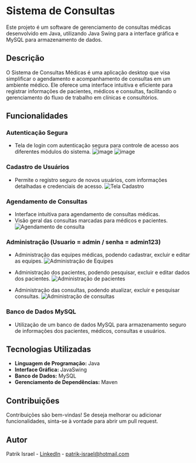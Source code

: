# Sistema de Consultas

Este projeto é um software de gerenciamento de consultas médicas desenvolvido em Java, utilizando Java Swing para a interface gráfica e MySQL para armazenamento de dados.

## Descrição

O Sistema de Consultas Médicas é uma aplicação desktop que visa simplificar o agendamento e acompanhamento de consultas em um ambiente médico. Ele oferece uma interface intuitiva e eficiente para registrar informações de pacientes, médicos e consultas, facilitando o gerenciamento do fluxo de trabalho em clínicas e consultórios.

## Funcionalidades

### Autenticação Segura
- Tela de login com autenticação segura para controle de acesso aos diferentes módulos do sistema.
  ![image](https://github.com/PatrikIsrael/Sistema-de-Consultas/assets/119878626/d9ae07ec-2c84-4d47-8d8a-6494079b6bed)
  ![image](https://github.com/PatrikIsrael/Sistema-de-Consultas/assets/119878626/1dedb1ee-9ca8-45fb-a94a-1c0d889557d8)

### Cadastro de Usuários
- Permite o registro seguro de novos usuários, com informações detalhadas e credenciais de acesso.
  ![Tela Cadastro](https://github.com/PatrikIsrael/Sistema-de-Consultas/assets/119878626/febeb5ca-5a91-45f4-835c-a90f633ab349)
  
### Agendamento de Consultas
- Interface intuitiva para agendamento de consultas médicas.
- Visão geral das consultas marcadas para médicos e pacientes.
  ![Agendamento de consulta](https://github.com/PatrikIsrael/Sistema-de-Consultas/assets/119878626/2f4f1f93-0f16-459c-b354-4cafd64c9e7e)

### Administração (Usuario = admin / senha = admin123)
- Administração das equipes médicas, podendo cadastrar, excluir e editar as equipes.
  ![Administração de Equipes](https://github.com/PatrikIsrael/Sistema-de-Consultas/assets/119878626/9206473d-cf0c-4502-ab9a-213cc04059c4)
  
- Administração dos pacientes, podendo pesquisar, excluir e editar dados dos pacientes.
  ![Administração de pacientes](https://github.com/PatrikIsrael/Sistema-de-Consultas/assets/119878626/764f29ba-10df-4cde-a1c4-feb745893fe3)
  
- Administração das consultas, podendo atualizar, excluir e pesquisar consultas.
  ![Administração de consultas](https://github.com/PatrikIsrael/Sistema-de-Consultas/assets/119878626/c4992474-8697-467a-a84c-1d1f40aef662)



### Banco de Dados MySQL
- Utilização de um banco de dados MySQL para armazenamento seguro de informações dos pacientes, médicos, consultas e usuários.

## Tecnologias Utilizadas

- **Linguagem de Programação:** Java
- **Interface Gráfica:** JavaSwing
- **Banco de Dados:** MySQL
- **Gerenciamento de Dependências:** Maven

## Contribuições

Contribuições são bem-vindas! Se deseja melhorar ou adicionar funcionalidades, sinta-se à vontade para abrir um pull request.

## Autor

Patrik Israel - [LinkedIn](https://www.linkedin.com/in/patrik-israel-22173024a/) - patrik-israel@hotmail.com
